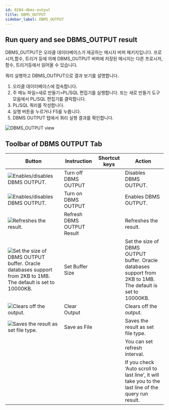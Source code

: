 ```yaml
---
id: 0204-dbms-output
title: DBMS_OUTPUT
sidebar_label: DBMS_OUTPUT
---
```


## Run query and see DBMS_OUTPUT result

DBMS_OUTPUT은 오라클 데이터베이스가 제공하는 메시지 버퍼 패키지입니다. 
프로시저,함수, 트리거 등에 의해 DBMS_OUTPUT 버퍼에 저장된 메시지는 다른 프로시저,함수, 트리거등에서 읽어올 수 있습니다.

쿼리 실행하고 DBMS_OUTPUT으로 결과 보기를 설명합니다.

1. 오라클 데이터베이스에 접속합니다.
2. 주 메뉴 파일>새로 만들기>PL/SQL 편집기를 실행합니다. 또는 새로 만들기 도구 모음에서 PL/SQL 편집기를 클릭합니다.
3. PL/SQL 쿼리를 작성합니다.
4. 실행 버튼을 누르거나 F5를 누릅니다.
5. DBMS OUTPUT 탭에서 쿼리 실행 결과를 확인합니다.

![DBMS_OUTPUT view](https://s3.ap-northeast-2.amazonaws.com/sqlgate-resource/captures/DBMS_OUTPUT/dbmsoutput-plsql-editor.png)


## Toolbar of DBMS OUTPUT Tab

| Button | Instruction | Shortcut keys | Action |
| --- | --- | --- | --- |
| ![Enables/disables DBMS OUTPUT.](https://s3.ap-northeast-2.amazonaws.com/sqlgate-resource/captures/DBMS_OUTPUT/icon-sql-editor-turnOffDBMSOutput.png) | Turn off DBMS OUTPUT| | Disables DBMS OUTPUT. |
| ![Enables/disables DBMS OUTPUT.](https://s3.ap-northeast-2.amazonaws.com/sqlgate-resource/captures/DBMS_OUTPUT/icon-sql-editor-turnOffDBMSOutput.png) | Turn on DBMS OUTPUT| | Enables DBMS OUTPUT. |
| ![Refreshes the result.](https://s3.ap-northeast-2.amazonaws.com/sqlgate-resource/captures/DBMS_OUTPUT/icon-sql-editor-refreshDBMSOutput.png) | Refresh DBMS OUTPUT Result| | Refreshes the result. |
| ![Set the size of DBMS OUTPUT buffer. Oracle databases support from 2KB to 1MB. The default is set to 10000KB.](https://s3.ap-northeast-2.amazonaws.com/sqlgate-resource/captures/DBMS_OUTPUT/icon-sql-editor-setBufferSize.png) | Set Buffer Size| | Set the size of DBMS OUTPUT buffer. Oracle databases support from 2KB to 1MB. The default is set to 10000KB.|
| ![Clears off the output.](https://s3.ap-northeast-2.amazonaws.com/sqlgate-resource/captures/DBMS_OUTPUT/icon-sql-editor-clearOutput.png) | Clear Output| | Clears off the output.|
| ![Saves the result as set file type.](https://s3.ap-northeast-2.amazonaws.com/sqlgate-resource/captures/DBMS_OUTPUT/icon-sql-editor-saveAsFile.png) | Save as File| | Saves the result as set file type. |
| | | | You can set refresh interval. |
| | | | If you check ‘Auto scroll to last line’, it will take you to the last line of the query run result.|
